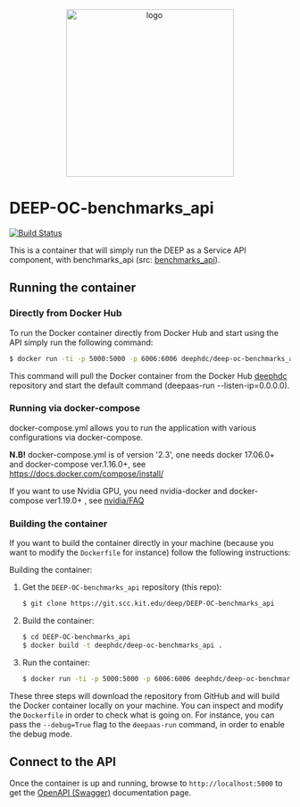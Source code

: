 <div align="center">
<img src="https://marketplace.deep-hybrid-datacloud.eu/images/logo-deep.png" alt="logo" width="300"/>
</div>

# DEEP-OC-benchmarks_api

[![Build Status](https://jenkins.indigo-datacloud.eu:8080/buildStatus/icon?job=Pipeline-as-code/DEEP-OC-org/DEEP-OC-benchmarks_api/test)](https://jenkins.indigo-datacloud.eu:8080/job/Pipeline-as-code/job/DEEP-OC-org/job/DEEP-OC-benchmarks_api/job/test)

This is a container that will simply run the DEEP as a Service API component,
with benchmarks_api (src: [benchmarks_api](https://git.scc.kit.edu/deep/benchmarks_api)).

    
## Running the container

### Directly from Docker Hub

To run the Docker container directly from Docker Hub and start using the API
simply run the following command:

```bash
$ docker run -ti -p 5000:5000 -p 6006:6006 deephdc/deep-oc-benchmarks_api
```

This command will pull the Docker container from the Docker Hub
[deephdc](https://hub.docker.com/u/deephdc/) repository and start the default command (deepaas-run --listen-ip=0.0.0.0).

### Running via docker-compose

docker-compose.yml allows you to run the application with various configurations via docker-compose.

**N.B!** docker-compose.yml is of version '2.3', one needs docker 17.06.0+ and docker-compose ver.1.16.0+, see https://docs.docker.com/compose/install/

If you want to use Nvidia GPU, you need nvidia-docker and docker-compose ver1.19.0+ , see [nvidia/FAQ](https://github.com/NVIDIA/nvidia-docker/wiki/Frequently-Asked-Questions#do-you-support-docker-compose)


### Building the container

If you want to build the container directly in your machine (because you want
to modify the `Dockerfile` for instance) follow the following instructions:

Building the container:

1. Get the `DEEP-OC-benchmarks_api` repository (this repo):

    ```bash
    $ git clone https://git.scc.kit.edu/deep/DEEP-OC-benchmarks_api
    ```

2. Build the container:

    ```bash
    $ cd DEEP-OC-benchmarks_api
    $ docker build -t deephdc/deep-oc-benchmarks_api .
    ```

3. Run the container:

    ```bash
    $ docker run -ti -p 5000:5000 -p 6006:6006 deephdc/deep-oc-benchmarks_api
    ```

These three steps will download the repository from GitHub and will build the
Docker container locally on your machine. You can inspect and modify the
`Dockerfile` in order to check what is going on. For instance, you can pass the
`--debug=True` flag to the `deepaas-run` command, in order to enable the debug
mode.


## Connect to the API

Once the container is up and running, browse to `http://localhost:5000` to get
the [OpenAPI (Swagger)](https://www.openapis.org/) documentation page.
